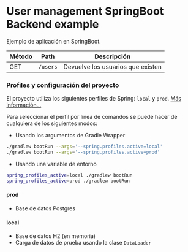 # User management SpringBoot Backend example

Ejemplo de aplicación en SpringBoot.

| Método | Path | Descripción |
| ----   | ---- | ------- |
| GET | `/users` | Devuelve los usuarios que existen |

### Profiles y configuración del proyecto

El proyecto utiliza los siguientes perfiles de Spring: `local` y `prod`. [Más información...](https://www.baeldung.com/spring-profiles)

Para seleccionar el perfil por línea de comandos se puede hacer de cualquiera de los siguientes modos:


- Usando los argumentos de Gradle Wrapper

```bash
./gradlew bootRun --args='--spring.profiles.active=local'
./gradlew bootRun --args='--spring.profiles.active=prod'
```

- Usando una variable de entorno
```bash
spring_profiles_active=local ./gradlew bootRun 
spring_profiles_active=prod ./gradlew bootRun 
```

#### prod

- Base de datos Postgres

#### local

- Base de datos H2 (en memoria)
- Carga de datos de prueba usando la clase `DataLoader`